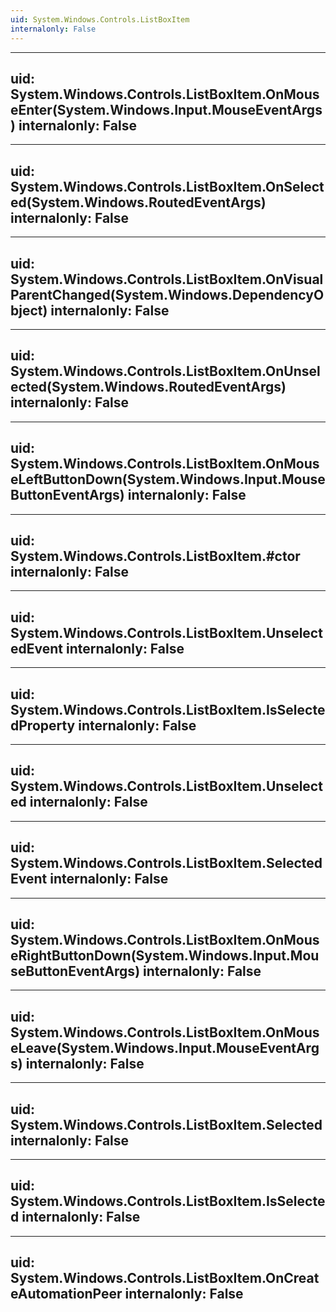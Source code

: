 ```yaml
---
uid: System.Windows.Controls.ListBoxItem
internalonly: False
---
```


---
uid: System.Windows.Controls.ListBoxItem.OnMouseEnter(System.Windows.Input.MouseEventArgs)
internalonly: False
---

---
uid: System.Windows.Controls.ListBoxItem.OnSelected(System.Windows.RoutedEventArgs)
internalonly: False
---

---
uid: System.Windows.Controls.ListBoxItem.OnVisualParentChanged(System.Windows.DependencyObject)
internalonly: False
---

---
uid: System.Windows.Controls.ListBoxItem.OnUnselected(System.Windows.RoutedEventArgs)
internalonly: False
---

---
uid: System.Windows.Controls.ListBoxItem.OnMouseLeftButtonDown(System.Windows.Input.MouseButtonEventArgs)
internalonly: False
---

---
uid: System.Windows.Controls.ListBoxItem.#ctor
internalonly: False
---

---
uid: System.Windows.Controls.ListBoxItem.UnselectedEvent
internalonly: False
---

---
uid: System.Windows.Controls.ListBoxItem.IsSelectedProperty
internalonly: False
---

---
uid: System.Windows.Controls.ListBoxItem.Unselected
internalonly: False
---

---
uid: System.Windows.Controls.ListBoxItem.SelectedEvent
internalonly: False
---

---
uid: System.Windows.Controls.ListBoxItem.OnMouseRightButtonDown(System.Windows.Input.MouseButtonEventArgs)
internalonly: False
---

---
uid: System.Windows.Controls.ListBoxItem.OnMouseLeave(System.Windows.Input.MouseEventArgs)
internalonly: False
---

---
uid: System.Windows.Controls.ListBoxItem.Selected
internalonly: False
---

---
uid: System.Windows.Controls.ListBoxItem.IsSelected
internalonly: False
---

---
uid: System.Windows.Controls.ListBoxItem.OnCreateAutomationPeer
internalonly: False
---

